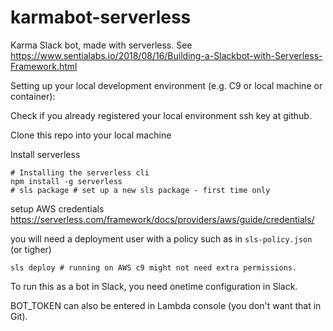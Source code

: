 # karmabot-serverless
Karma Slack bot, made with serverless. 
See https://www.sentialabs.io/2018/08/16/Building-a-Slackbot-with-Serverless-Framework.html

Setting up your local development environment 
(e.g. C9 or local machine or container):

Check if you already registered your local environment ssh key at github.

Clone this repo into your local machine

Install serverless 

```
# Installing the serverless cli
npm install -g serverless
# sls package # set up a new sls package - first time only
```
setup AWS credentials https://serverless.com/framework/docs/providers/aws/guide/credentials/

you will need a deployment user with a policy such as in `sls-policy.json` (or tigher)
```
sls deploy # running on AWS c9 might not need extra permissions.
```

To run this as a bot in Slack, you need onetime configuration in Slack.


BOT_TOKEN can also be entered in Lambda console (you don't want that in Git).
